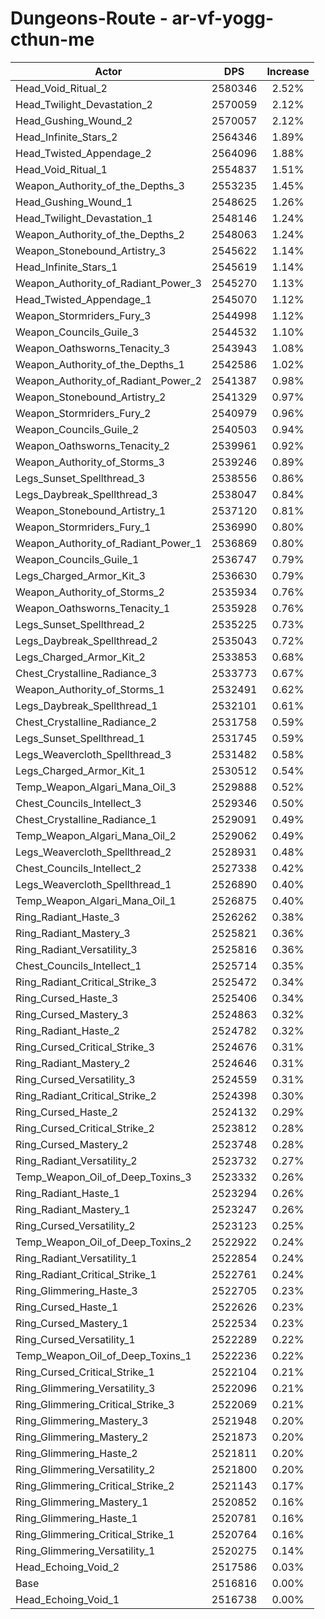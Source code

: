 # Dungeons-Route - ar-vf-yogg-cthun-me
| Actor | DPS | Increase |
|---|:---:|:---:|
|Head_Void_Ritual_2|2580346|2.52%|
|Head_Twilight_Devastation_2|2570059|2.12%|
|Head_Gushing_Wound_2|2570057|2.12%|
|Head_Infinite_Stars_2|2564346|1.89%|
|Head_Twisted_Appendage_2|2564096|1.88%|
|Head_Void_Ritual_1|2554837|1.51%|
|Weapon_Authority_of_the_Depths_3|2553235|1.45%|
|Head_Gushing_Wound_1|2548625|1.26%|
|Head_Twilight_Devastation_1|2548146|1.24%|
|Weapon_Authority_of_the_Depths_2|2548063|1.24%|
|Weapon_Stonebound_Artistry_3|2545622|1.14%|
|Head_Infinite_Stars_1|2545619|1.14%|
|Weapon_Authority_of_Radiant_Power_3|2545270|1.13%|
|Head_Twisted_Appendage_1|2545070|1.12%|
|Weapon_Stormriders_Fury_3|2544998|1.12%|
|Weapon_Councils_Guile_3|2544532|1.10%|
|Weapon_Oathsworns_Tenacity_3|2543943|1.08%|
|Weapon_Authority_of_the_Depths_1|2542586|1.02%|
|Weapon_Authority_of_Radiant_Power_2|2541387|0.98%|
|Weapon_Stonebound_Artistry_2|2541329|0.97%|
|Weapon_Stormriders_Fury_2|2540979|0.96%|
|Weapon_Councils_Guile_2|2540503|0.94%|
|Weapon_Oathsworns_Tenacity_2|2539961|0.92%|
|Weapon_Authority_of_Storms_3|2539246|0.89%|
|Legs_Sunset_Spellthread_3|2538556|0.86%|
|Legs_Daybreak_Spellthread_3|2538047|0.84%|
|Weapon_Stonebound_Artistry_1|2537120|0.81%|
|Weapon_Stormriders_Fury_1|2536990|0.80%|
|Weapon_Authority_of_Radiant_Power_1|2536869|0.80%|
|Weapon_Councils_Guile_1|2536747|0.79%|
|Legs_Charged_Armor_Kit_3|2536630|0.79%|
|Weapon_Authority_of_Storms_2|2535934|0.76%|
|Weapon_Oathsworns_Tenacity_1|2535928|0.76%|
|Legs_Sunset_Spellthread_2|2535225|0.73%|
|Legs_Daybreak_Spellthread_2|2535043|0.72%|
|Legs_Charged_Armor_Kit_2|2533853|0.68%|
|Chest_Crystalline_Radiance_3|2533773|0.67%|
|Weapon_Authority_of_Storms_1|2532491|0.62%|
|Legs_Daybreak_Spellthread_1|2532101|0.61%|
|Chest_Crystalline_Radiance_2|2531758|0.59%|
|Legs_Sunset_Spellthread_1|2531745|0.59%|
|Legs_Weavercloth_Spellthread_3|2531482|0.58%|
|Legs_Charged_Armor_Kit_1|2530512|0.54%|
|Temp_Weapon_Algari_Mana_Oil_3|2529888|0.52%|
|Chest_Councils_Intellect_3|2529346|0.50%|
|Chest_Crystalline_Radiance_1|2529091|0.49%|
|Temp_Weapon_Algari_Mana_Oil_2|2529062|0.49%|
|Legs_Weavercloth_Spellthread_2|2528931|0.48%|
|Chest_Councils_Intellect_2|2527338|0.42%|
|Legs_Weavercloth_Spellthread_1|2526890|0.40%|
|Temp_Weapon_Algari_Mana_Oil_1|2526875|0.40%|
|Ring_Radiant_Haste_3|2526262|0.38%|
|Ring_Radiant_Mastery_3|2525821|0.36%|
|Ring_Radiant_Versatility_3|2525816|0.36%|
|Chest_Councils_Intellect_1|2525714|0.35%|
|Ring_Radiant_Critical_Strike_3|2525472|0.34%|
|Ring_Cursed_Haste_3|2525406|0.34%|
|Ring_Cursed_Mastery_3|2524863|0.32%|
|Ring_Radiant_Haste_2|2524782|0.32%|
|Ring_Cursed_Critical_Strike_3|2524676|0.31%|
|Ring_Radiant_Mastery_2|2524646|0.31%|
|Ring_Cursed_Versatility_3|2524559|0.31%|
|Ring_Radiant_Critical_Strike_2|2524398|0.30%|
|Ring_Cursed_Haste_2|2524132|0.29%|
|Ring_Cursed_Critical_Strike_2|2523812|0.28%|
|Ring_Cursed_Mastery_2|2523748|0.28%|
|Ring_Radiant_Versatility_2|2523732|0.27%|
|Temp_Weapon_Oil_of_Deep_Toxins_3|2523332|0.26%|
|Ring_Radiant_Haste_1|2523294|0.26%|
|Ring_Radiant_Mastery_1|2523247|0.26%|
|Ring_Cursed_Versatility_2|2523123|0.25%|
|Temp_Weapon_Oil_of_Deep_Toxins_2|2522922|0.24%|
|Ring_Radiant_Versatility_1|2522854|0.24%|
|Ring_Radiant_Critical_Strike_1|2522761|0.24%|
|Ring_Glimmering_Haste_3|2522705|0.23%|
|Ring_Cursed_Haste_1|2522626|0.23%|
|Ring_Cursed_Mastery_1|2522534|0.23%|
|Ring_Cursed_Versatility_1|2522289|0.22%|
|Temp_Weapon_Oil_of_Deep_Toxins_1|2522236|0.22%|
|Ring_Cursed_Critical_Strike_1|2522104|0.21%|
|Ring_Glimmering_Versatility_3|2522096|0.21%|
|Ring_Glimmering_Critical_Strike_3|2522069|0.21%|
|Ring_Glimmering_Mastery_3|2521948|0.20%|
|Ring_Glimmering_Mastery_2|2521873|0.20%|
|Ring_Glimmering_Haste_2|2521811|0.20%|
|Ring_Glimmering_Versatility_2|2521800|0.20%|
|Ring_Glimmering_Critical_Strike_2|2521143|0.17%|
|Ring_Glimmering_Mastery_1|2520852|0.16%|
|Ring_Glimmering_Haste_1|2520781|0.16%|
|Ring_Glimmering_Critical_Strike_1|2520764|0.16%|
|Ring_Glimmering_Versatility_1|2520275|0.14%|
|Head_Echoing_Void_2|2517586|0.03%|
|Base|2516816|0.00%|
|Head_Echoing_Void_1|2516738|0.00%|
